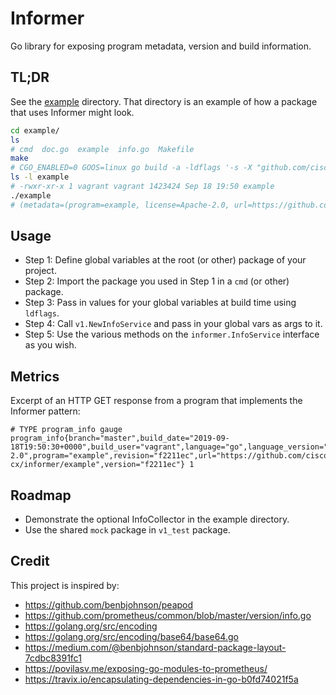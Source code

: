 # Informer
Go library for exposing program metadata, version and build information.

## TL;DR

See the [example](./example) directory. That directory is an example of how a package that uses Informer might look.

```bash
cd example/
ls
# cmd  doc.go  example  info.go  Makefile
make
# CGO_ENABLED=0 GOOS=linux go build -a -ldflags '-s -X "github.com/cisco-cx/informer/example.Program=example" -X "github.com/cisco-cx/informer/example.License=Apache-2.0" -X "github.com/cisco-cx/informer/example.URL=https://github.com/cisco-cx/informer/example" -X "github.com/cisco-cx/informer/example.BuildUser=vagrant" -X "github.com/cisco-cx/informer/example.BuildDate=2019-09-18T19:50:30+0000" -X "github.com/cisco-cx/informer/example.Version=f2211ec" -X "github.com/cisco-cx/informer/example.Revision=f2211ec" -X "github.com/cisco-cx/informer/example.Branch=master"' ./cmd/example
ls -l example
# -rwxr-xr-x 1 vagrant vagrant 1423424 Sep 18 19:50 example
./example
# (metadata=(program=example, license=Apache-2.0, url=https://github.com/cisco-cx/informer/example), versionInfo=(version=f2211ec, branch=master, revision=f2211ec), buildInfo=(language=go, languageVersion=go1.12.7, user=vagrant, date=2019-09-18T19:50:30+0000))
```

## Usage

* Step 1: Define global variables at the root (or other) package of your project.
* Step 2: Import the package you used in Step 1 in a `cmd` (or other) package.
* Step 3: Pass in values for your global variables at build time using `ldflags`.
* Step 4: Call `v1.NewInfoService` and pass in your global vars as args to it.
* Step 5: Use the various methods on the `informer.InfoService` interface as you wish.

## Metrics

Excerpt of an HTTP GET response from a program that implements the Informer pattern:

```
# TYPE program_info gauge
program_info{branch="master",build_date="2019-09-18T19:50:30+0000",build_user="vagrant",language="go",language_version="go1.12.7",license="Apache-2.0",program="example",revision="f2211ec",url="https://github.com/cisco-cx/informer/example",version="f2211ec"} 1
```

## Roadmap

* Demonstrate the optional InfoCollector in the example directory.
* Use the shared `mock` package in `v1_test` package.

## Credit

This project is inspired by:

- https://github.com/benbjohnson/peapod
- https://github.com/prometheus/common/blob/master/version/info.go
- https://golang.org/src/encoding
- https://golang.org/src/encoding/base64/base64.go
- https://medium.com/@benbjohnson/standard-package-layout-7cdbc8391fc1
- https://povilasv.me/exposing-go-modules-to-prometheus/
- https://travix.io/encapsulating-dependencies-in-go-b0fd74021f5a
